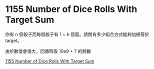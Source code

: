 # 1155 Number of Dice Rolls With Target Sum

你有 n 個骰子而每個骰子有 1 ~ k 個面。請問有多少組合方式能夠加總等於 target。

由於數值會很大，回傳時取 10e9 + 7 的餘數

[1155 Number of Dice Rolls With Target Sum](https://leetcode.com/problems/number-of-dice-rolls-with-target-sum/)
